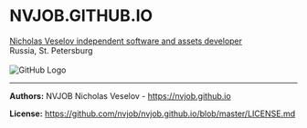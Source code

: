 # NVJOB.GITHUB.IO
<a href="https://nvjob.github.io/" target="_blank">Nicholas Veselov independent software and assets developer</a> <br>
Russia, St. Petersburg
<br><br>
![GitHub Logo](https://raw.githubusercontent.com/e-prom/e-prom.github.io/master/res/images/nvjob.jpg)


-------------------------------------------------------------------

**Authors:** NVJOB Nicholas Veselov - https://nvjob.github.io

**License:** https://github.com/nvjob/nvjob.github.io/blob/master/LICENSE.md
